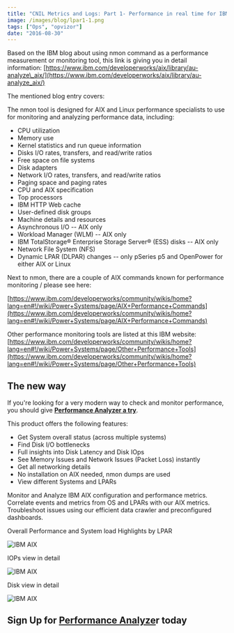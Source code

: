 ```yaml
---
title: "CNIL Metrics and Logs: Part 1- Performance in real time for IBM AIX"
image: /images/blog/lpar1-1.png
tags: ["Ops", "opvizor"]
date: "2016-08-30"
---
```


Based on the IBM blog about using nmon command as a performance measurement or monitoring tool, this link is giving you in detail information: [https://www.ibm.com/developerworks/aix/library/au-analyze\_aix/](https://www.ibm.com/developerworks/aix/library/au-analyze_aix/)

The mentioned blog entry covers:

The nmon tool is designed for AIX and Linux performance specialists to use for monitoring and analyzing performance data, including:

- CPU utilization
- Memory use
- Kernel statistics and run queue information
- Disks I/O rates, transfers, and read/write ratios
- Free space on file systems
- Disk adapters
- Network I/O rates, transfers, and read/write ratios
- Paging space and paging rates
- CPU and AIX specification
- Top processors
- IBM HTTP Web cache
- User-defined disk groups
- Machine details and resources
- Asynchronous I/O -- AIX only
- Workload Manager (WLM) -- AIX only
- IBM TotalStorage® Enterprise Storage Server® (ESS) disks -- AIX only
- Network File System (NFS)
- Dynamic LPAR (DLPAR) changes -- only pSeries p5 and OpenPower for either AIX or Linux

Next to nmon, there are a couple of AIX commands known for performance monitoring / please see here:

[https://www.ibm.com/developerworks/community/wikis/home?lang=en#!/wiki/Power+Systems/page/AIX+Performance+Commands](https://www.ibm.com/developerworks/community/wikis/home?lang=en#!/wiki/Power+Systems/page/AIX+Performance+Commands)

Other performance monitoring tools are listed at this IBM website: [https://www.ibm.com/developerworks/community/wikis/home?lang=en#!/wiki/Power+Systems/page/Other+Performance+Tools](https://www.ibm.com/developerworks/community/wikis/home?lang=en#!/wiki/Power+Systems/page/Other+Performance+Tools)

## The new way

If you're looking for a very modern way to check and monitor performance, you should give [**Performance Analyzer a try**](http://try.opvizor.com/perfanalyzer/). 

This product offers the following features:

- Get System overall status (across multiple systems)
- Find Disk I/O bottlenecks
- Full insights into Disk Latency and Disk IOps
- See Memory Issues and Network Issues (Packet Loss) instantly
- Get all networking details
- No installation on AIX needed, nmon dumps are used
- View different Systems and LPARs

Monitor and Analyze IBM AIX configuration and performance metrics. Correlate events and metrics from OS and LPARs with our AIX metrics. Troubleshoot issues using our efficient data crawler and preconfigured dashboards.

Overall Performance and System load Highlights by LPAR

![IBM AIX](/images/blog/lpar1-1.png)

IOPs view in detail

![IBM AIX](/images/blog/lpar2-1.png)

Disk view in detail

![IBM AIX](/images/blog/ibm_aix_2-1.png)

## **Sign Up for [Performance Analyze](http://try.opvizor.com/perfanalyzer/)r today**
